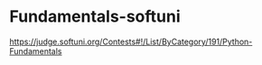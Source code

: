 # Fundamentals-softuni
https://judge.softuni.org/Contests#!/List/ByCategory/191/Python-Fundamentals
